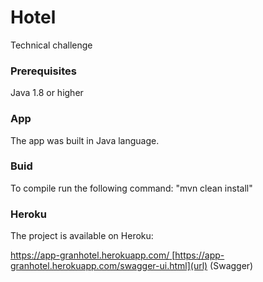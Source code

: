 # Hotel

Technical challenge

### Prerequisites

Java 1.8 or higher

### App

The app was built in Java language.

### Buid

To compile run the following command:
"mvn clean install"


### Heroku

The project is available on Heroku:


[https://app-granhotel.herokuapp.com/
](url)
[https://app-granhotel.herokuapp.com/swagger-ui.html](url) (Swagger)




